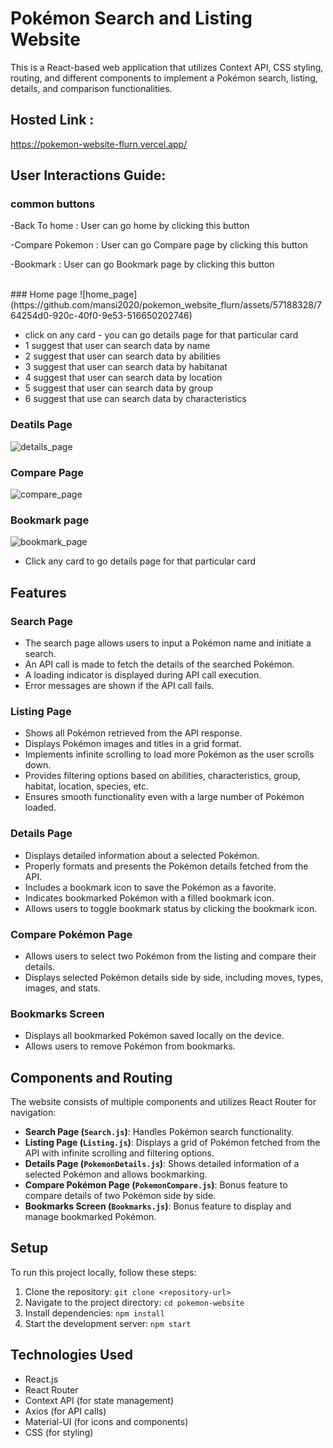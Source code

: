 # Pokémon Search and Listing Website

This is a React-based web application that utilizes Context API, CSS styling, routing, and different components to implement a Pokémon search, listing, details, and comparison functionalities.

## Hosted Link :
https://pokemon-website-flurn.vercel.app/

## User Interactions Guide:
### common buttons
-Back To home : User can go home by clicking this button  

-Compare Pokemon : User can go Compare page by clicking this button  

-Bookmark : User can go Bookmark page by clicking this button  

<br>
### Home page 
![home_page](https://github.com/mansi2020/pokemon_website_flurn/assets/57188328/764254d0-920c-40f0-9e53-516650202746)  

- click on any card - you can go details page for that particular card
- 1 suggest that user can search data by name
- 2 suggest that user can search data by abilities
- 3 suggest that user can search data by habitanat
- 4 suggest that user can search data by location
- 5 suggest that user can search data by group
- 6 suggest that use can search data by characteristics
  
### Deatils Page
![details_page](https://github.com/mansi2020/pokemon_website_flurn/assets/57188328/820c222b-c696-4156-b03f-4cf2508ba8dd)

### Compare Page
![compare_page](https://github.com/mansi2020/pokemon_website_flurn/assets/57188328/9bcb32fe-c0fc-4347-9f20-f369732235bc)
   

### Bookmark page
![bookmark_page](https://github.com/mansi2020/pokemon_website_flurn/assets/57188328/c048d9e7-2737-4797-afea-15007d0eb32c)

- Click any card to go details page for that particular card

## Features

### Search Page

- The search page allows users to input a Pokémon name and initiate a search.
- An API call is made to fetch the details of the searched Pokémon.
- A loading indicator is displayed during API call execution.
- Error messages are shown if the API call fails.

### Listing Page

- Shows all Pokémon retrieved from the API response.
- Displays Pokémon images and titles in a grid format.
- Implements infinite scrolling to load more Pokémon as the user scrolls down.
- Provides filtering options based on abilities, characteristics, group, habitat, location, species, etc.
- Ensures smooth functionality even with a large number of Pokémon loaded.

### Details Page

- Displays detailed information about a selected Pokémon.
- Properly formats and presents the Pokémon details fetched from the API.
- Includes a bookmark icon to save the Pokémon as a favorite.
- Indicates bookmarked Pokémon with a filled bookmark icon.
- Allows users to toggle bookmark status by clicking the bookmark icon.

### Compare Pokémon Page

- Allows users to select two Pokémon from the listing and compare their details.
- Displays selected Pokémon details side by side, including moves, types, images, and stats.

### Bookmarks Screen

- Displays all bookmarked Pokémon saved locally on the device.
- Allows users to remove Pokémon from bookmarks.

## Components and Routing

The website consists of multiple components and utilizes React Router for navigation:

- **Search Page (`Search.js`)**: Handles Pokémon search functionality.
- **Listing Page (`Listing.js`)**: Displays a grid of Pokémon fetched from the API with infinite scrolling and filtering options.
- **Details Page (`PokemonDetails.js`)**: Shows detailed information of a selected Pokémon and allows bookmarking.
- **Compare Pokémon Page (`PokemonCompare.js`)**: Bonus feature to compare details of two Pokémon side by side.
- **Bookmarks Screen (`Bookmarks.js`)**: Bonus feature to display and manage bookmarked Pokémon.

## Setup

To run this project locally, follow these steps:

1. Clone the repository: `git clone <repository-url>`
2. Navigate to the project directory: `cd pokemon-website`
3. Install dependencies: `npm install`
4. Start the development server: `npm start`

## Technologies Used

- React.js
- React Router
- Context API (for state management)
- Axios (for API calls)
- Material-UI (for icons and components)
- CSS (for styling)




